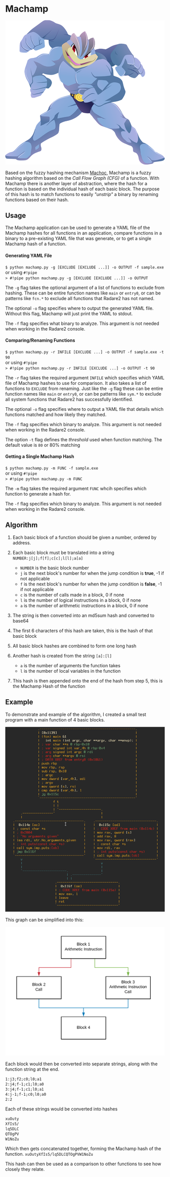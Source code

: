 # Machamp

<a href="doc/img/machamp.png"><img src="doc/img/machamp.png" border="0" /></a>

Based on the fuzzy hashing mechanism <a href="https://github.com/ANSSI-FR/polichombr/blob/dev/docs/MACHOC_HASH.md">Machoc</a>, Machamp is a fuzzy hashing algorithm based on the *Call Flow Graph* _(CFG)_ of a function. With Machamp there is another layer of abstraction, where the hash for a function is based on the individual hash of each basic block. The purpose of this hash is to match functions to easily *"unstrip"* a binary by renaming functions based on their hash.

## Usage

The Machamp application can be used to generate a YAML file of the Machamp hashes for all functions in an application, compare functions in a binary to a pre-existing YAML file that was generate, or to get a single Machamp hash of a function.

#### Generating YAML File

`$ python machamp.py -g [EXCLUDE [EXCLUDE ...]] -o OUTPUT -f sample.exe`</br>
or using `#!pipe`</br>
`> #!pipe python machamp.py -g [EXCLUDE [EXCLUDE ...]] -o OUTPUT`

The `-g` flag takes the optional argument of a list of functions to exclude from hashing. These can be entire function names like `main` or `entry0`, or can be patterns like `fcn.*` to exclude all functions that Radare2 has not named.

The optional `-o` flag specifies where to output the generated YAML file. Without this flag, Machamp will just print the YAML to stdout.

The `-f` flag specifies what binary to analyze. This argument is not needed when working in the Radare2 console.

#### Comparing/Renaming Functions

`$ python machamp.py -r INFILE [EXCLUDE ...] -o OUTPUT -f sample.exe -t 90`</br>
or using `#!pipe`</br>
`> #!pipe python machamp.py -r INFILE [EXCLUDE ...] -o OUTPUT -t 90`

The `-r` flag takes the required argument `INFILE` which specifies which YAML file of Machamp hashes to use for comparison. It also takes a list of functions to `EXCLUDE` from renaming. Just like the `-g` flag these can be entire function names like `main` or `entry0`, or can be patterns like `sym.*` to exclude all system functions that Radare2 has successfully identified.

The optional `-o` flag specifies where to output a YAML file that details which functions matched and how likely they matched.

The `-f` flag specifies which binary to analyze. This argument is not needed when working in the Radare2 console.

The option `-t` flag defines the *threshold* used when function matching. The default value is `80` or 80% matching

#### Getting a Single Machamp Hash

`$ python machamp.py -m FUNC -f sample.exe`</br>
or using `#!pipe`</br>
`> #!pipe python machamp.py -m FUNC`

The `-m` flag takes the required argument `FUNC` whcih specifies which function to generate a hash for.

The `-f` flag specifies which binary to analyze. This argument is not needed when working in the Radare2 console.

## Algorithm

1. Each basic block of a function should be given a number, ordered by address.
2. Each basic block must be translated into a string `NUMBER:j[j];f[f];c[c];l[l];a[a]`

    * `NUMBER` is the basic block number
    * `j` is the next block's number for when the jump condition is __true__, -1 if not applicable
    * `f` is the next block's number for when the jump condition is __false__, -1 if not applicable
    * `c` is the number of calls made in a block, 0 if none
    * `l` is the number of logical instructions in a block, 0 if none
    * `a` is the number of arithmetic instructions in a block, 0 if none

3. The string is then converted into an md5sum hash and converted to base64
4. The first 6 characters of this hash are taken, this is the hash of that basic block
5. All basic block hashes are combined to form one long hash
6. Another hash is created from the string `[a]:[l]`

    * `a` is the number of arguments the function takes
    * `l` is the number of local variables in the function

7. This hash is then appended onto the end of the hash from step 5, this is the Machamp Hash of the function

## Example

To demonstrate and example of the algorithm, I created a small test program with a main function of 4 basic blocks.

<a href="doc/img/graph.png"><img src="doc/img/graph.png" border="0" /></a>

This graph can be simplified into this:

<a href="doc/img/graph_simple.png"><img src="doc/img/graph_simple.png" border="0" /></a>

Each block would then be converted into separate strings, along with the function string at the end.
```
1:j3;f2;c0;l0;a1
2:j4;f-1;c1;l0;a0
3:j4;f-1;c1;l0;a1
4:j-1;f-1;c0;l0;a0
2:2
```
Each of these strings would be converted into hashes
```
xuOuty
XfIs5/
lq5DLC
QTOgPV
W1NoZu
```
Which then gets concatenated together, forming the Machamp hash of the function.
`xuOutyXfIs5/lq5DLCQTOgPVW1NoZu`

This hash can then be used as a comparison to other functions to see how closely they relate. 
